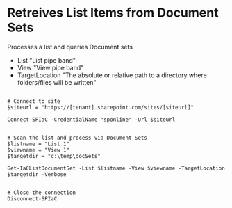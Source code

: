 ﻿# Retreives List Items from Document Sets

Processes a list and queries Document sets

- List "List pipe band"
- View "View pipe band"
- TargetLocation "The absolute or relative path to a directory where folders/files will be written"


```posh

# Connect to site
$siteurl = "https://[tenant].sharepoint.com/sites/[siteurl]"

Connect-SPIaC -CredentialName "sponline" -Url $siteurl


# Scan the list and process via Document Sets
$listname = "List 1"
$viewname = "View 1"
$targetdir = "c:\temp\docSets"

Get-IaCListDocumentSet -List $listname -View $viewname -TargetLocation $targetdir -Verbose


# Close the connection
Disconnect-SPIaC

```